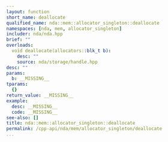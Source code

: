 ```yaml
---
layout: function
short_name: deallocate
qualified_name: nda::mem::allocator_singleton::deallocate
namespaces: [nda, mem, allocator_singleton]
includer: nda/nda.hpp
brief: ""
overloads:
  void deallocate(allocators::blk_t b):
    desc: ""
    source: nda/storage/handle.hpp
desc: ""
params:
  b: __MISSING__
tparams:
  {}
return_value: __MISSING__
example:
  desc: __MISSING__
  code: __MISSING__
see-also: []
title: nda::mem::allocator_singleton::deallocate
permalink: /cpp-api/nda/mem/allocator_singleton/deallocate
...
```


